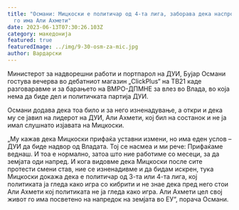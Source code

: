 ```yaml
---
title: "Османи: Мицкоски е политичар од 4-та лига, заборава дека наспроти него
  го има Али Ахмети"
date: 2023-06-13T07:30:26.103Z
category: македонија
featured: true
featuredImage: ../img/9-30-osm-za-mic.jpg
author: Вардарски
---
```

<!--StartFragment-->

Министерот за надворешни работи и портпарол на ДУИ, Бујар Османи гостува вечерва во дебатниот магазин „ClickPlus“ на ТВ21 каде разговаравме и за барањето на ВМРО-ДПМНЕ за влез во Влада, во која нема да биде дел и политичката партија ДУИ.

Османи додава дека тоа било и за него изненадување, а откри и дека му се јавил на лидерот на ДУИ, Али Ахмети, кој бил на состанок и не ја имал слушнато изјавата на Мицкоски.

„Му кажав дека Мицкоски прифаќа уставни измени, но има еден услов – ДУИ да биде надвор од Владата. Тој се насмеа и ми рече: Прифаќаме веднаш. И тоа е нормално, затоа што ние работиме со месеци, за да земјата оди напред. И кога видовме дека Мицкоски после сите протести смени став, ние се изненадивме и да бидам искрен, тука Мицкоски докажа дека е политичар од 3-та или 4-та лига, кој политиката ја гледа како игра со кибрити и не знае дека пред него стои Али Ахмети кој политиката не ја гледа како игра. Али Ахмети цел свој живот го има посветено на напредок на земјата во ЕУ“, порача Османи.

<!--EndFragment-->